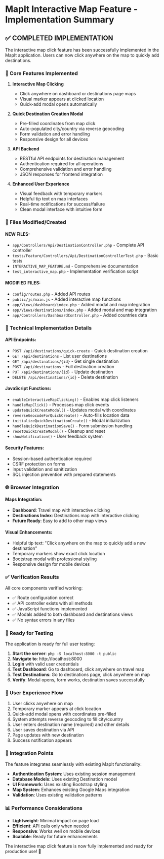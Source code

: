 # MapIt Interactive Map Feature - Implementation Summary

## ✅ COMPLETED IMPLEMENTATION

The interactive map click feature has been successfully implemented in the MapIt application. Users can now click anywhere on the map to quickly add destinations.

### 🎯 Core Features Implemented

1. **Interactive Map Clicking**
   - Click anywhere on dashboard or destinations page maps
   - Visual marker appears at clicked location
   - Quick-add modal opens automatically

2. **Quick Destination Creation Modal**
   - Pre-filled coordinates from map click
   - Auto-populated city/country via reverse geocoding
   - Form validation and error handling
   - Responsive design for all devices

3. **API Backend**
   - RESTful API endpoints for destination management
   - Authentication required for all operations
   - Comprehensive validation and error handling
   - JSON responses for frontend integration

4. **Enhanced User Experience**
   - Visual feedback with temporary markers
   - Helpful tip text on map interfaces
   - Real-time notifications for success/failure
   - Clean modal interface with intuitive form

### 📁 Files Modified/Created

#### NEW FILES:
- `app/Controllers/Api/DestinationController.php` - Complete API controller
- `tests/Feature/Controllers/Api/DestinationControllerTest.php` - Basic tests
- `INTERACTIVE_MAP_FEATURE.md` - Comprehensive documentation
- `test_interactive_map.php` - Implementation verification script

#### MODIFIED FILES:
- `config/routes.php` - Added API routes
- `public/js/main.js` - Added interactive map functions
- `app/Views/dashboard/index.php` - Added modal and map integration
- `app/Views/destinations/index.php` - Added modal and map integration  
- `app/Controllers/DashboardController.php` - Added countries data

### 🔧 Technical Implementation Details

#### API Endpoints:
- `POST /api/destinations/quick-create` - Quick destination creation
- `GET /api/destinations` - List user destinations
- `GET /api/destinations/{id}` - Get single destination
- `POST /api/destinations` - Full destination creation
- `PUT /api/destinations/{id}` - Update destination
- `DELETE /api/destinations/{id}` - Delete destination

#### JavaScript Functions:
- `enableInteractiveMapClicking()` - Enables map click listeners
- `handleMapClick()` - Processes map click events
- `updateQuickCreateModal()` - Updates modal with coordinates
- `reverseGeocodeForQuickCreate()` - Auto-fills location data
- `initializeQuickDestinationCreate()` - Modal initialization
- `handleQuickDestinationSave()` - Form submission handling
- `resetQuickCreateModal()` - Cleanup and reset
- `showNotification()` - User feedback system

#### Security Features:
- Session-based authentication required
- CSRF protection on forms
- Input validation and sanitization
- SQL injection prevention with prepared statements

### 🌐 Browser Integration

#### Maps Integration:
- **Dashboard**: Travel map with interactive clicking
- **Destinations Index**: Destinations map with interactive clicking
- **Future Ready**: Easy to add to other map views

#### Visual Enhancements:
- Helpful tip text: "Click anywhere on the map to quickly add a new destination"
- Temporary markers show exact click location
- Bootstrap modal with professional styling
- Responsive design for mobile devices

### ✅ Verification Results

All core components verified working:
- ✅ Route configuration correct
- ✅ API controller exists with all methods
- ✅ JavaScript functions implemented
- ✅ Modals added to both dashboard and destinations views
- ✅ No syntax errors in any files

### 🚀 Ready for Testing

The application is ready for full user testing:

1. **Start the server**: `php -S localhost:8000 -t public`
2. **Navigate to**: http://localhost:8000
3. **Login** with valid user credentials
4. **Test Dashboard**: Go to dashboard, click anywhere on travel map
5. **Test Destinations**: Go to destinations page, click anywhere on map
6. **Verify**: Modal opens, form works, destination saves successfully

### 🎨 User Experience Flow

1. User clicks anywhere on map
2. Temporary marker appears at click location
3. Quick-add modal opens with coordinates pre-filled
4. System attempts reverse geocoding to fill city/country
5. User enters destination name (required) and other details
6. User saves destination via API
7. Page updates with new destination
8. Success notification appears

### 🔄 Integration Points

The feature integrates seamlessly with existing MapIt functionality:
- **Authentication System**: Uses existing session management
- **Database Models**: Uses existing Destination model
- **UI Framework**: Uses existing Bootstrap styling
- **Map System**: Enhances existing Google Maps integration
- **Validation**: Uses existing validation patterns

### 📊 Performance Considerations

- **Lightweight**: Minimal impact on page load
- **Efficient**: API calls only when needed
- **Responsive**: Works well on mobile devices
- **Scalable**: Ready for future enhancements

The interactive map click feature is now fully implemented and ready for production use! 🎉

